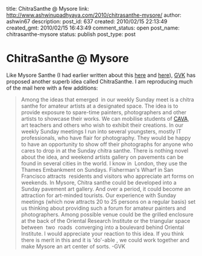 title: ChitraSanthe @ Mysore
link: http://www.ashwinupadhyaya.com/2010/chitrasanthe-mysore/
author: ashwin67
description: 
post_id: 637
created: 2010/02/15 22:13:49
created_gmt: 2010/02/15 16:43:49
comment_status: open
post_name: chitrasanthe-mysore
status: publish
post_type: post

# ChitraSanthe @ Mysore

Like Mysore Santhe (I had earlier written about this [here](/blog/2010/spread-that-idea) and [here](http://www.ashwinupadhyaya.com/blog/2010/be-a-wangdu)), [GVK](http://twitter.com/gvkmysore) has proposed another superb idea called ChitraSanthe. I am reproducing much of the mail here with a few additions:

> Among the ideas that emerged  in our weekly Sunday meet is a chitra santhe for amateur artists at a designated space. The idea is to provide exposure to spare-time painters, photographers and other artists to showcase their works. We can mobilise students of [CAVA](http://en.wikipedia.org/wiki/Chamarajendra_Academy_of_Visual_Arts), art teachers and others who wish to exhibit their creations. In our weekly Sunday meetings I run into several youngsters, mostly IT professionals, who have flair for photography. They would be happy to have an opportunity to show off their photographs for anyone who cares to drop in at the Sunday chitra santhe. There is nothing novel about the idea, and weekend artists gallery on pavements can be found in several cities in the world. I know in  London, they use the Thames Embankment on Sundays. Fisherman's Wharf in San Francisco attracts  residents and visitors who appreciate art forms on weekends. In Mysore, Chitra santhe could be developed into a Sunday pavement art gallery. And over a period, it could become an attraction for art-minded tourists. Our experience with Sunday meetings (which now attracts 20 to 25 persons on a regular basis) set us thinking about providing such a forum for amateur painters and photographers. Among possible venue could be the grilled enclosure at the back of the Oriental Research Institute or the triangular space between  two  roads  converging into a boulevard behind Oriental Institute. I would appreciate your reaction to this idea. If you think there is merit in this and it is 'do'-able , we could work together and make Mysore an art center of sorts. -GVK